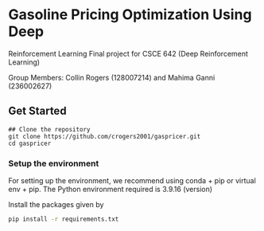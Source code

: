 # Gasoline Pricing Optimization Using Deep
Reinforcement Learning
Final project for CSCE 642 (Deep Reinforcement Learning)

Group Members: Collin Rogers (128007214) and Mahima Ganni (236002627)

## Get Started
```
## Clone the repository 
git clone https://github.com/crogers2001/gaspricer.git
cd gaspricer
```

### Setup the environment 
For setting up the environment, we recommend using conda + pip or virtual env + pip. The Python environment required is 3.9.16 (version)

Install the packages given by
```bash
pip install -r requirements.txt
```
